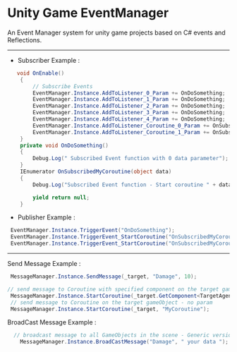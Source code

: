 # Unity Game EventManager 
An Event Manager system for unity game projects based on C# events and Reflections.

-----------------------------------------------------------------------------------------

 + Subscriber Example :
```cs
   void OnEnable()
    {
        // Subscribe Events
        EventManager.Instance.AddToListener_0_Param += OnDoSomething;
        EventManager.Instance.AddToListener_1_Param += OnDoSomething;
        EventManager.Instance.AddToListener_2_Param += OnDoSomething;
        EventManager.Instance.AddToListener_3_Param += OnDoSomething;
        EventManager.Instance.AddToListener_4_Param += OnDoSomething;
        EventManager.Instance.AddToListener_Coroutine_0_Param += OnSubscribedMyCoroutine;
        EventManager.Instance.AddToListener_Coroutine_1_Param += OnSubscribedMyCoroutine;
    }
    private void OnDoSomething()
    {
        Debug.Log(" Subscribed Event function with 0 data parameter");
    }
    IEnumerator OnSubscribedMyCoroutine(object data)
    {
        Debug.Log("Subscribed Event function - Start coroutine " + data.ToString());

        yield return null;
    }

```
+ Publisher Example :
```cs
 EventManager.Instance.TriggerEvent("OnDoSomething");
 EventManager.Instance.TriggerEvent_StartCoroutine("OnSubscribedMyCoroutine");
 EventManager.Instance.TriggerEvent_StartCoroutine("OnSubscribedMyCoroutine", "YourData");
```
-----------------------------------------------------------------------------------------
Send Message Example :
```cs
 MessageManager.Instance.SendMessage(_target, "Damage", 10);

// send message to Coroutine with specified component on the target gameObject - 1 param 
 MessageManager.Instance.StartCoroutine(_target.GetComponent<TargetAgent>(), "MyCoroutine", 5);
 // send message to Coroutine on the target gameObject - no param 
 MessageManager.Instance.StartCoroutine(_target, "MyCoroutine");
```
BroadCast Message Example :
```cs
  // broadcast message to all GameObjects in the scene - Generic version - automatically detect proper type as data value
    MessageManager.Instance.BroadCastMessage("Damage", " your data ");
```
